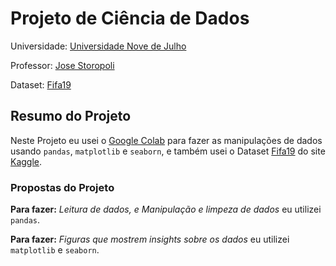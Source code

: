 # Projeto de Ciência de Dados
Universidade: [Universidade Nove de Julho](https://www.uninove.br/)

Professor: [Jose Storopoli](https://github.com/storopoli)

Dataset: [Fifa19](https://www.kaggle.com/karangadiya/fifa19)



## Resumo do Projeto
Neste Projeto eu usei o [Google Colab](https://colab.research.google.com/) para fazer as  manipulações de dados usando 
`pandas`,  `matplotlib` e `seaborn`, e também usei o  Dataset [Fifa19](https://www.kaggle.com/karangadiya/fifa19) do site [Kaggle](https://www.kaggle.com). 

### Propostas do Projeto
**Para fazer:** *Leitura de dados, e  Manipulação e limpeza de dados* eu utilizei `pandas`.

**Para fazer:** *Figuras que mostrem insights sobre os dados* eu utilizei `matplotlib` e `seaborn`.

